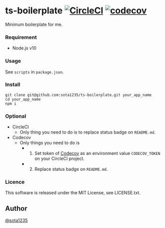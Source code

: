 ts-boilerplate [![CircleCI](https://circleci.com/gh/sota1235/Labelify-backend/tree/master.svg?style=svg)](https://circleci.com/gh/sota1235/Labelify-backend/tree/master) [![codecov](https://codecov.io/gh/sota1235/Labelify-backend/branch/master/graph/badge.svg)](https://codecov.io/gh/sota1235/Labelify-backend)
====

Minimum boilerplate for me.

### Requirement

- Node.js v10

### Usage

See `scripts` in `package.json`.

### Install

```
git clone git@github.com:sota1235/ts-boilerplate.git your_app_name
cd your_app_name
npm i
```

### Optional

- CircleCI
    - Only thing you need to do is to replace status badge on `README.md`.
- Codecov
    - Only things you need to do is
        - 1. Set token of [Codecov](https://codecov.io/) as an environment value `CODECOV_TOKEN` on your CircleCI project.
        - 2. Replace status badge on `README.md`.

### Licence

This software is released under the MIT License, see LICENSE.txt.

## Author

[@sota1235](https://github.com/sota1235)
